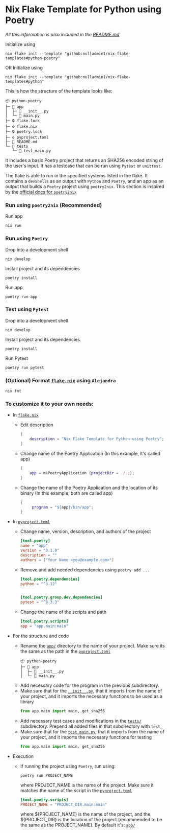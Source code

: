 # Nix Flake Template for Python using Poetry

*All this information is also included in the [README.md](https://github.com/nulladmin1/nix-flake-templates/blob/main/flake.nix)*


Initialize using
```shell  
nix flake init --template "github:nulladmin1/nix-flake-templates#python-poetry"
```
OR
Initialize using
```shell  
nix flake init --template "github:nulladmin1/nix-flake-templates#python"
```

This is how the structure of the template looks like:
```
📦 python-poetry
├─ 📁 app
│  ├─ 🐍 __init__.py
│  └─ 🐍 main.py
├─ 🔒 flake.lock
├─ ⚙️ flake.nix
├─ 🔒 poetry.lock
├─ ⚙️ pyproject.toml
├─ 📃 README.md
└─ 📁 tests
   └─ 🐍 test_main.py
 ```
 
 It includes a basic Poetry project that returns an SHA256 encoded string of the user's input. It has a testcase that can be run using ```Pytest``` or ```unittest```.
 
 The flake is able to run in the specified systems listed in the flake. It contains a ```devShells``` as an output with ```Python``` and ```Poetry```, and an app as an output that builds a ```Poetry``` project using ```poetry2nix```. This section is inspired by the [official docs for ```poetry2nix```](https://github.com/nix-community/poetry2nix)

### Run using ```poetry2nix``` (Recommended)

Run app
```shell
nix run
```
 
 ### Run using ```Poetry```
 
Drop into a development shell
 ```shell
 nix develop
 ```

Install project and its dependencies
```shell
poetry install
```

Run app
```shell
poetry run app
```

### Test using ```Pytest```

Drop into a development shell
```shell
nix develop
```

Install project and its dependencies
```shell
poetry install
```

Run Pytest
```shell
poetry run pytest
```

### (Optional) Format [`flake.nix`](flake.nix) using ```Alejandra```
```shelll
nix fmt
```


### To customize it to your own needs:

* In [`flake.nix`](flake.nix)
	* Edit description
		```nix
		{
			description = "Nix Flake Template for Python using Poetry";
		}	
		```
	* Change name of the Poetry Application (In this example, it's called app)
		```nix
		{
			app = mkPoetryApplication {projectDir = ./.;};
		}
		```
	* Change the name of the Poetry Application and the location of its binary (In this example, both are called app)
		```nix
		{
			 program = "${app}/bin/app";
		}
		```
* In [`pyproject.toml`](pyproject.toml)
	* Change name, version, description, and authors of the project
		```toml
		[tool.poetry]
		name = "app"
		version = "0.1.0"
		description = ""
		authors = ["Your Name <you@example.com>"]
		```
	* Remove and add needed dependencies using ```poetry add ...```
		```toml		
		[tool.poetry.dependencies]
		python = "^3.12"
		
		
		[tool.poetry.group.dev.dependencies]
		pytest = "^8.3.3"
		```
	* Change the name of the scripts and path
		```toml
		[tool.poetry.scripts]
		app = "app.main:main"
		```
* For the structure and code
	* Rename the [`app/`](app) directory to the name of your project. Make sure its the same as the path in the [`pyproject.toml`](pyproject.toml)
		```
		📦 python-poetry
		├─ 📁 app
		│  ├─ 🐍 __init__.py
		│  └─ 🐍 main.py
		```
	* Add necessary code for the program in the previous subdirectory. 
	* Make sure that for the [`__init__.py`](app/__init__.py), that it imports from the name of your project, and it imports the necessary functions to be used as a library
		```python
		from app.main import main, get_sha256
		```
	* Add necessary test cases and modifications in the [`tests/`](tests) subdirectory. Prepend all added files in that subdirectory with ```test_```
	* Make sure that for the [`test_main.py`](tests/test_main.py), that it imports from the name of your project, and it imports the necessary functions for testing
		```python
		from app.main import main, get_sha256
		```
	
* Execution
	* If running the project using ```Poetry```, run using:
		```shell
		poetry run PROJECT_NAME
		```
		where PROJECT_NAME is the name of the project. Make sure it matches the name of the script in the [`pyproject.toml`](pyproject.toml)
		```toml
		[tool.poetry.scripts]
		PROJECT_NAME = "PROJECT_DIR.main:main"
		```
		where ${PROJECT_NAME} is the name of the project, and the ${PROJECT_DIR} is the location of the project (recommended to be the same as the PROJECT_NAME). By default it's: [`app/`](app)